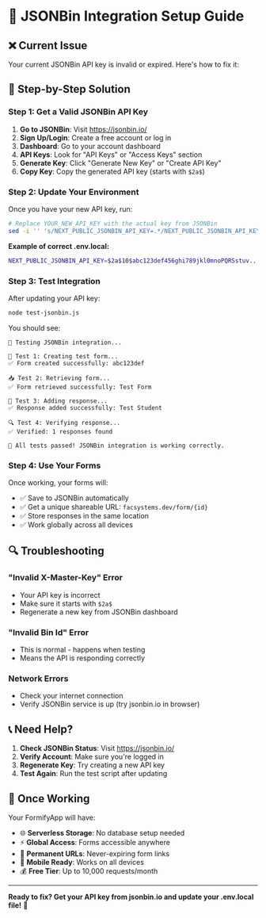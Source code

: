 # 🔧 JSONBin Integration Setup Guide

## ❌ **Current Issue**

Your current JSONBin API key is invalid or expired. Here's how to fix it:

## 🚀 **Step-by-Step Solution**

### **Step 1: Get a Valid JSONBin API Key**

1. **Go to JSONBin**: Visit https://jsonbin.io/
2. **Sign Up/Login**: Create a free account or log in
3. **Dashboard**: Go to your account dashboard
4. **API Keys**: Look for "API Keys" or "Access Keys" section
5. **Generate Key**: Click "Generate New Key" or "Create API Key"
6. **Copy Key**: Copy the generated API key (starts with `$2a$`)

### **Step 2: Update Your Environment**

Once you have your new API key, run:

```bash
# Replace YOUR_NEW_API_KEY with the actual key from JSONBin
sed -i '' 's/NEXT_PUBLIC_JSONBIN_API_KEY=.*/NEXT_PUBLIC_JSONBIN_API_KEY=YOUR_NEW_API_KEY/' .env.local
```

**Example of correct .env.local:**
```bash
NEXT_PUBLIC_JSONBIN_API_KEY=$2a$10$abc123def456ghi789jkl0mnoPQRSstuv...
```

### **Step 3: Test Integration**

After updating your API key:

```bash
node test-jsonbin.js
```

You should see:
```
🚀 Testing JSONBin integration...

📝 Test 1: Creating test form...
✅ Form created successfully: abc123def

📥 Test 2: Retrieving form...
✅ Form retrieved successfully: Test Form

💾 Test 3: Adding response...
✅ Response added successfully: Test Student

🔍 Test 4: Verifying response...
✅ Verified: 1 responses found

🎉 All tests passed! JSONBin integration is working correctly.
```

### **Step 4: Use Your Forms**

Once working, your forms will:
- ✅ Save to JSONBin automatically
- ✅ Get a unique shareable URL: `facsystems.dev/form/{id}`
- ✅ Store responses in the same location
- ✅ Work globally across all devices

## 🔍 **Troubleshooting**

### **"Invalid X-Master-Key" Error**
- Your API key is incorrect
- Make sure it starts with `$2a$`
- Regenerate a new key from JSONBin dashboard

### **"Invalid Bin Id" Error**
- This is normal - happens when testing
- Means the API is responding correctly

### **Network Errors**
- Check your internet connection
- Verify JSONBin service is up (try jsonbin.io in browser)

## 📞 **Need Help?**

1. **Check JSONBin Status**: Visit https://jsonbin.io/
2. **Verify Account**: Make sure you're logged in
3. **Regenerate Key**: Try creating a new API key
4. **Test Again**: Run the test script after updating

## 🎯 **Once Working**

Your FormifyApp will have:
- 🌐 **Serverless Storage**: No database setup needed
- ⚡ **Global Access**: Forms accessible anywhere
- 🔗 **Permanent URLs**: Never-expiring form links
- 📱 **Mobile Ready**: Works on all devices
- 💰 **Free Tier**: Up to 10,000 requests/month

---

**Ready to fix? Get your API key from jsonbin.io and update your .env.local file!** 🚀
